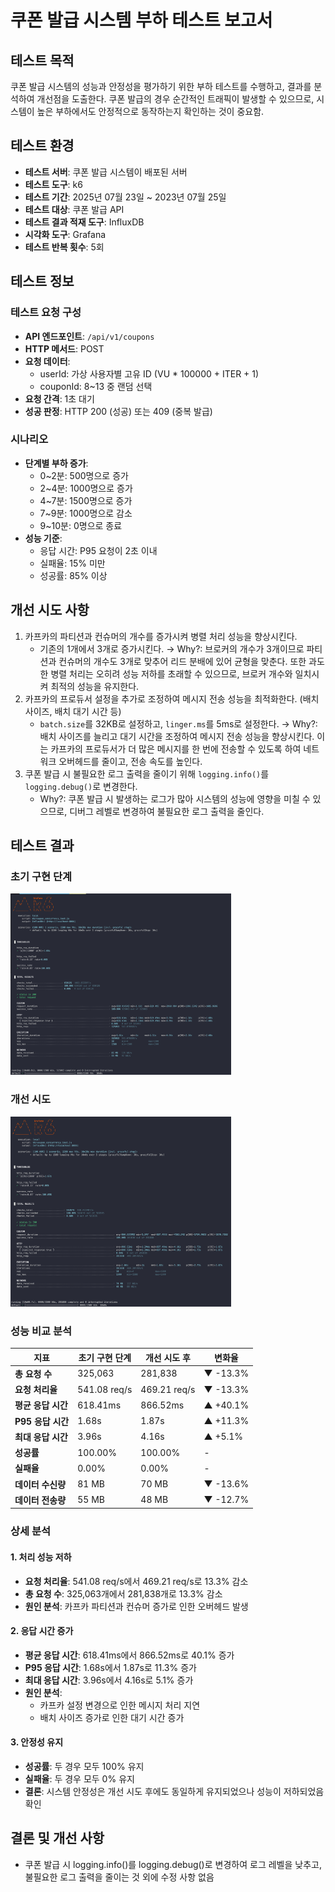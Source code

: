 # 쿠폰 발급 시스템 부하 테스트 보고서

## 테스트 목적
쿠폰 발급 시스템의 성능과 안정성을 평가하기 위한 부하 테스트를 수행하고, 결과를 분석하여 개선점을 도출한다.
쿠폰 발급의 경우 순간적인 트래픽이 발생할 수 있으므로, 시스템이 높은 부하에서도 안정적으로 동작하는지 확인하는 것이 중요함.

## 테스트 환경
- **테스트 서버**: 쿠폰 발급 시스템이 배포된 서버
- **테스트 도구**: k6
- **테스트 기간**: 2025년 07월 23일 ~ 2023년 07월 25일
- **테스트 대상**: 쿠폰 발급 API
- **테스트 결과 적재 도구**: InfluxDB
- **시각화 도구**: Grafana
- **테스트 반복 횟수**: 5회

## 테스트 정보
### 테스트 요청 구성
- **API 엔드포인트**: `/api/v1/coupons`
- **HTTP 메서드**: POST
- **요청 데이터**: 
  - userId: 가상 사용자별 고유 ID (VU * 100000 + ITER + 1)
  - couponId: 8~13 중 랜덤 선택
- **요청 간격**: 1초 대기
- **성공 판정**: HTTP 200 (성공) 또는 409 (중복 발급)

### 시나리오
- **단계별 부하 증가**:
    - 0~2분: 500명으로 증가
    - 2~4분: 1000명으로 증가
    - 4~7분: 1500명으로 증가
    - 7~9분: 1000명으로 감소
    - 9~10분: 0명으로 종료
- **성능 기준**:
    - 응답 시간: P95 요청이 2초 이내
    - 실패율: 15% 미만
    - 성공률: 85% 이상

## 개선 시도 사항
1. 카프카의 파티션과 컨슈머의 개수를 증가시켜 병렬 처리 성능을 향상시킨다.
   - 기존의 1개에서 3개로 증가시킨다. &rarr; Why?: 브로커의 개수가 3개이므로 파티션과 컨슈머의 개수도 3개로 맞추어 리드 분배에 있어 균형을 맞춘다. 또한 과도한 
        병렬 처리는 오히려 성능 저하를 초래할 수 있으므로, 브로커 개수와 일치시켜 최적의 성능을 유지한다. 
2. 카프카의 프로듀서 설정을 추가로 조정하여 메시지 전송 성능을 최적화한다. (배치 사이즈, 배치 대기 시간 등)
    - `batch.size`를 32KB로 설정하고, `linger.ms`를 5ms로 설정한다. &rarr; Why?: 배치 사이즈를 늘리고 대기 시간을 조정하여 메시지 전송 성능을 향상시킨다. 
      이는 카프카의 프로듀서가 더 많은 메시지를 한 번에 전송할 수 있도록 하여 네트워크 오버헤드를 줄이고, 전송 속도를 높인다.
3. 쿠폰 발급 시 불필요한 로그 출력을 줄이기 위해 `logging.info()`를 `logging.debug()`로 변경한다.
   - Why?: 쿠폰 발급 시 발생하는 로그가 많아 시스템의 성능에 영향을 미칠 수 있으므로, 디버그 레벨로 변경하여 불필요한 로그 출력을 줄인다.

## 테스트 결과
### 초기 구현 단계
<img src="images/initial_1.png" width="70%" height="auto" alt="초기 구현 단계">

### 개선 시도
<img src="images/try.png" width="70%" height="auto" alt="개선 시도">


### 성능 비교 분석

| 지표 | 초기 구현 단계 | 개선 시도 후 | 변화율 |
|------|---------------|-------------|--------|
| **총 요청 수** | 325,063 | 281,838 | ▼ -13.3% |
| **요청 처리율** | 541.08 req/s | 469.21 req/s | ▼ -13.3% |
| **평균 응답 시간** | 618.41ms | 866.52ms | ▲ +40.1% |
| **P95 응답 시간** | 1.68s | 1.87s | ▲ +11.3% |
| **최대 응답 시간** | 3.96s | 4.16s | ▲ +5.1% |
| **성공률** | 100.00% | 100.00% | - |
| **실패율** | 0.00% | 0.00% | - |
| **데이터 수신량** | 81 MB | 70 MB | ▼ -13.6% |
| **데이터 전송량** | 55 MB | 48 MB | ▼ -12.7% |

### 상세 분석

#### 1. 처리 성능 저하
- **요청 처리율**: 541.08 req/s에서 469.21 req/s로 13.3% 감소
- **총 요청 수**: 325,063개에서 281,838개로 13.3% 감소
- **원인 분석**: 카프카 파티션과 컨슈머 증가로 인한 오버헤드 발생

#### 2. 응답 시간 증가
- **평균 응답 시간**: 618.41ms에서 866.52ms로 40.1% 증가
- **P95 응답 시간**: 1.68s에서 1.87s로 11.3% 증가
- **최대 응답 시간**: 3.96s에서 4.16s로 5.1% 증가
- **원인 분석**:
    - 카프카 설정 변경으로 인한 메시지 처리 지연
    - 배치 사이즈 증가로 인한 대기 시간 증가

#### 3. 안정성 유지
- **성공률**: 두 경우 모두 100% 유지
- **실패율**: 두 경우 모두 0% 유지
- **결론**: 시스템 안정성은 개선 시도 후에도 동일하게 유지되었으나 성능이 저하되었음 확인


## 결론 및 개선 사항
- 쿠폰 발급 시 logging.info()를 logging.debug()로 변경하여 로그 레벨을 낮추고, 불필요한 로그 출력을 줄이는 것 외에 수정 사항 없음